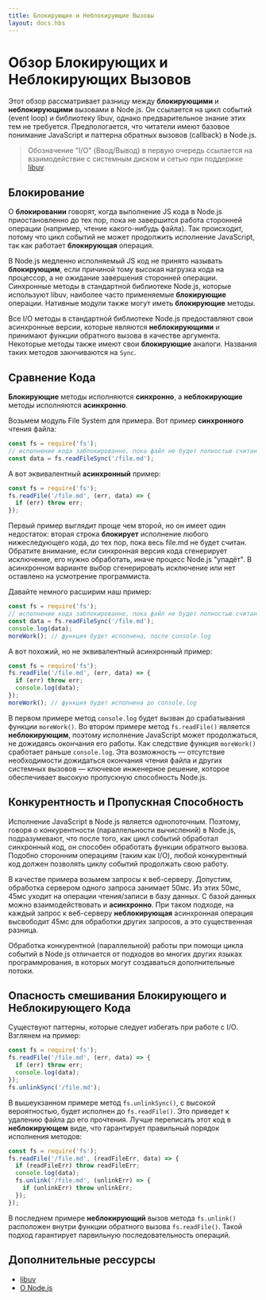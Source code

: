 ```yaml
---
title: Блокирующие и Неблокирующие Вызовы
layout: docs.hbs
---
```


# Обзор Блокирующих и Неблокирующих Вызовов

Этот обзор рассматривает разницу между **блокирующими** и **неблокирующими**
вызовами в Node.js. Он ссылается на цикл событий (event loop) и библиотеку libuv,
однако предварительное знание этих тем не требуется. Предпологается, что
читатели имеют базовое понимание JavaScript и паттерна обратных вызовов (callback)
в Node.js.

> Обозначение "I/O" (Ввод/Вывод) в первую очередь ссылается на взаимодействие
> с системным диском и сетью при поддержке [libuv](http://libuv.org/).


## Блокирование

О **блокировании** говорят, когда выполнение JS кода в Node.js
приостановленно до тех пор, пока не завершится работа сторонней операции (например, чтение
какого-нибудь файла). Так происходит, потому что цикл событий не может продолжить исполнение JavaScript,
так как работает **блокирующая** операция.

В Node.js медленно исполняемый JS код не принято называть **блокирующим**,
если причиной тому высокая нагрузка кода на процессор, а не ожидание завершения
сторонней операции. Синхронные методы в стандартной библиотеке Node.js,
которые используют libuv, наиболее часто применяемые **блокирующие** операции.
Нативные модули также могут иметь **блокирующие** методы.

Все I/O методы в стандартной библиотеке Node.js предоставляют свои асинхронные версии,
которые являются **неблокирующими** и принимают функции обратного вызова
в качестве аргумента. Некоторые методы также имеют свои **блокирующие** аналоги.
Названия таких методов закнчиваются на `Sync`.


## Сравнение Кода

**Блокирующие** методы исполняются **синхронно**, а **неблокирующие** методы
исполняются **асинхронно**.

Возьмем модуль File System для примера. Вот пример **синхронного** чтения файла:

```js
const fs = require('fs');
// исполнение кода заблокированно, пока файл не будет полностью считан
const data = fs.readFileSync('/file.md');
```

А вот эквивалентный **асинхронный** пример:

```js
const fs = require('fs');
fs.readFile('/file.md', (err, data) => {
  if (err) throw err;
});
```

Первый пример выглядит проще чем второй, но он имеет один недостаток: вторая строка
**блокирует** исполнение любого нижеследующего кода, до тех пор, пока
весь file.md не будет считан. Обратите внимание, если синхронная версия кода сгенерирует
исключение, его нужно обработать, иначе процесс Node.js "упадёт". В асинхронном варианте
выбор сгенерировать исключение или нет оставлено на усмотрение программиста.

Давайте немного расширим наш пример:

```js
const fs = require('fs');
// исполнение кода заблокированно, пока файл не будет полностью считан
const data = fs.readFileSync('/file.md');
console.log(data);
moreWork(); // функция будет исполнена, после console.log
```

А вот похожий, но не эквивалентный асинхронный пример:

```js
const fs = require('fs');
fs.readFile('/file.md', (err, data) => {
  if (err) throw err;
  console.log(data);
});
moreWork(); // функция будет исполнена до console.log
```

В первом примере метод `console.log` будет вызван до срабатывания функции `moreWork()`.
Во втором примере метод `fs.readFile()` является **неблокирующим**, поэтому исполнение
JavaScript может продолжаться, не дожидаясь окончания его работы. Как следствие
функция `moreWork()` сработает раньше `console.log`. Эта возможность — отсутствие необходимости
дожидаться окончания чтения файла и других системных вызовов — ключевое
инженерное решение, которое обеспечивает высокую пропускную способность Node.js.


## Конкурентность и Пропускная Способность

Исполнение JavaScript в Node.js является однопоточным. Поэтому, говоря о конкурентности
(параллельности вычислений) в Node.js, подразумевают, что после того, как цикл событий обработал синхронный код,
он способен обработать функции обратного вызова. Подобно сторонним операциям (таким как I/O),
любой конкурентный код должен позволять циклу событий продолжать свою работу.

В качестве примера возьмем запросы к веб-серверу. Допустим, обработка сервером одного запроса
занимает 50мс. Из этих 50мс, 45мс уходит на операции чтения/записи в базу данных.
С базой данных можно взаимодействовать и **асинхронно**. При таком подходе, на каждый запрос
к веб-серверу **неблокирующая** асинхронная операция высвободит 45мс для обработки других
запросов, а это существенная разница.

Обработка конкурентной (параллельной) работы при помощи цикла событий в Node.js
отличается от подходов во многих других языках программрования, в которых могут
создаваться дополнительные потоки.


## Опасность смешивания Блокирующего и Неблокирующего Кода

Существуют паттерны, которые следует избегать при работе с I/O. Взглянем на пример:

```js
const fs = require('fs');
fs.readFile('/file.md', (err, data) => {
  if (err) throw err;
  console.log(data);
});
fs.unlinkSync('/file.md');
```

В вышеукзанном примере метод `fs.unlinkSync()`, с высокой вероятностью, будет исполнен до
`fs.readFile()`. Это приведет к удалению файла до его прочтения. Лучше переписать
этот код в **неблокирующем** виде, что гарантирует правильный порядок исполнения методов:


```js
const fs = require('fs');
fs.readFile('/file.md', (readFileErr, data) => {
  if (readFileErr) throw readFileErr;
  console.log(data);
  fs.unlink('/file.md', (unlinkErr) => {
    if (unlinkErr) throw unlinkErr;
  });
});
```

В последнем примере  **неблокирующий** вызов метода `fs.unlink()` расположен внутри функции обратного вызова
`fs.readFile()`. Такой подход гарантирует парвильную последовательность операций.


## Дополнительные рессурсы

- [libuv](http://libuv.org/)
- [О Node.js](https://nodejs.org/en/about/)
